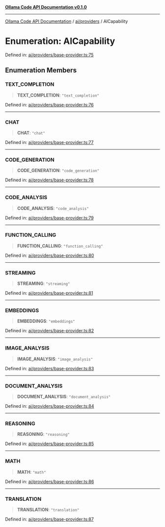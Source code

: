 [**Ollama Code API Documentation v0.1.0**](../../../README.md)

***

[Ollama Code API Documentation](../../../modules.md) / [ai/providers](../README.md) / AICapability

# Enumeration: AICapability

Defined in: [ai/providers/base-provider.ts:75](https://github.com/erichchampion/ollama-code/blob/7cb16a799388255e370257cbe049454367b41fec/ollama-code/src/ai/providers/base-provider.ts#L75)

## Enumeration Members

### TEXT\_COMPLETION

> **TEXT\_COMPLETION**: `"text_completion"`

Defined in: [ai/providers/base-provider.ts:76](https://github.com/erichchampion/ollama-code/blob/7cb16a799388255e370257cbe049454367b41fec/ollama-code/src/ai/providers/base-provider.ts#L76)

***

### CHAT

> **CHAT**: `"chat"`

Defined in: [ai/providers/base-provider.ts:77](https://github.com/erichchampion/ollama-code/blob/7cb16a799388255e370257cbe049454367b41fec/ollama-code/src/ai/providers/base-provider.ts#L77)

***

### CODE\_GENERATION

> **CODE\_GENERATION**: `"code_generation"`

Defined in: [ai/providers/base-provider.ts:78](https://github.com/erichchampion/ollama-code/blob/7cb16a799388255e370257cbe049454367b41fec/ollama-code/src/ai/providers/base-provider.ts#L78)

***

### CODE\_ANALYSIS

> **CODE\_ANALYSIS**: `"code_analysis"`

Defined in: [ai/providers/base-provider.ts:79](https://github.com/erichchampion/ollama-code/blob/7cb16a799388255e370257cbe049454367b41fec/ollama-code/src/ai/providers/base-provider.ts#L79)

***

### FUNCTION\_CALLING

> **FUNCTION\_CALLING**: `"function_calling"`

Defined in: [ai/providers/base-provider.ts:80](https://github.com/erichchampion/ollama-code/blob/7cb16a799388255e370257cbe049454367b41fec/ollama-code/src/ai/providers/base-provider.ts#L80)

***

### STREAMING

> **STREAMING**: `"streaming"`

Defined in: [ai/providers/base-provider.ts:81](https://github.com/erichchampion/ollama-code/blob/7cb16a799388255e370257cbe049454367b41fec/ollama-code/src/ai/providers/base-provider.ts#L81)

***

### EMBEDDINGS

> **EMBEDDINGS**: `"embeddings"`

Defined in: [ai/providers/base-provider.ts:82](https://github.com/erichchampion/ollama-code/blob/7cb16a799388255e370257cbe049454367b41fec/ollama-code/src/ai/providers/base-provider.ts#L82)

***

### IMAGE\_ANALYSIS

> **IMAGE\_ANALYSIS**: `"image_analysis"`

Defined in: [ai/providers/base-provider.ts:83](https://github.com/erichchampion/ollama-code/blob/7cb16a799388255e370257cbe049454367b41fec/ollama-code/src/ai/providers/base-provider.ts#L83)

***

### DOCUMENT\_ANALYSIS

> **DOCUMENT\_ANALYSIS**: `"document_analysis"`

Defined in: [ai/providers/base-provider.ts:84](https://github.com/erichchampion/ollama-code/blob/7cb16a799388255e370257cbe049454367b41fec/ollama-code/src/ai/providers/base-provider.ts#L84)

***

### REASONING

> **REASONING**: `"reasoning"`

Defined in: [ai/providers/base-provider.ts:85](https://github.com/erichchampion/ollama-code/blob/7cb16a799388255e370257cbe049454367b41fec/ollama-code/src/ai/providers/base-provider.ts#L85)

***

### MATH

> **MATH**: `"math"`

Defined in: [ai/providers/base-provider.ts:86](https://github.com/erichchampion/ollama-code/blob/7cb16a799388255e370257cbe049454367b41fec/ollama-code/src/ai/providers/base-provider.ts#L86)

***

### TRANSLATION

> **TRANSLATION**: `"translation"`

Defined in: [ai/providers/base-provider.ts:87](https://github.com/erichchampion/ollama-code/blob/7cb16a799388255e370257cbe049454367b41fec/ollama-code/src/ai/providers/base-provider.ts#L87)
